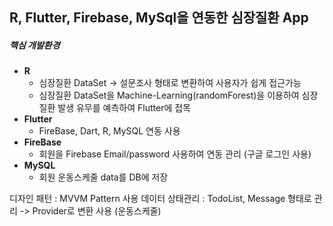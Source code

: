 ## R, Flutter, Firebase, MySql을 연동한 심장질환 App

 ##### 핵심 개발환경
  - **R** 
    - 심장질환 DataSet -> 설문조사 형태로 변환하여 사용자가 쉽게 접근가능 
    - 심장질환 DataSet을 Machine-Learning(randomForest)을 이용하여 심장질환 발생 유무를 예측하여 Flutter에 접목 
  - **Flutter**
    - FireBase, Dart, R, MySQL 연동 사용
  - **FireBase**
    - 회원을 Firebase Email/password 사용하여 연동 관리 (구글 로그인 사용) 
  - **MySQL**
    - 회원 운동스케줄 data를 DB에 저장
  
  디자인 패턴 : MVVM Pattern 사용 
  데이터 상태관리 : TodoList, Message 형태로 관리 -> Provider로 변환 사용 (운동스케줄)

